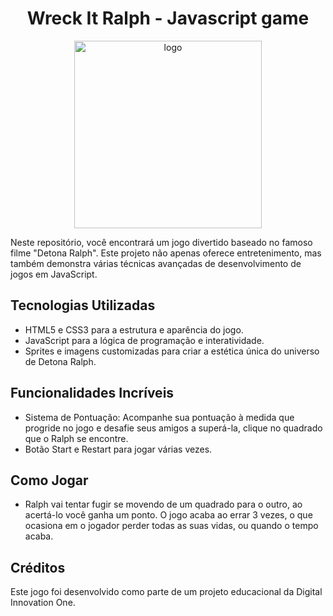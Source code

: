 <h1 align="center">Wreck It Ralph - Javascript game</h1>


<p align="center"><img src="https://github.com/user-attachments/assets/a5e335d4-e008-4a35-9028-e81b82255c59" alt="logo" width="300"></p>


Neste repositório, você encontrará um jogo divertido baseado no famoso filme "Detona Ralph". Este projeto não apenas oferece entretenimento, mas também demonstra várias técnicas avançadas de desenvolvimento de jogos em JavaScript.

## Tecnologias Utilizadas
* HTML5 e CSS3 para a estrutura e aparência do jogo.
* JavaScript para a lógica de programação e interatividade.
* Sprites e imagens customizadas para criar a estética única do universo de Detona Ralph.
## Funcionalidades Incríveis
* Sistema de Pontuação: Acompanhe sua pontuação à medida que progride no jogo e desafie seus amigos a superá-la, clique no quadrado que o Ralph se encontre.
* Botão Start e Restart para jogar várias vezes.

## Como Jogar
* Ralph vai tentar fugir se movendo de um quadrado para o outro, ao acertá-lo você ganha um ponto. O jogo acaba ao errar 3 vezes, o que ocasiona em o jogador perder todas as suas vidas, ou quando o tempo acaba.

## Créditos
Este jogo foi desenvolvido como parte de um projeto educacional da Digital Innovation One.

